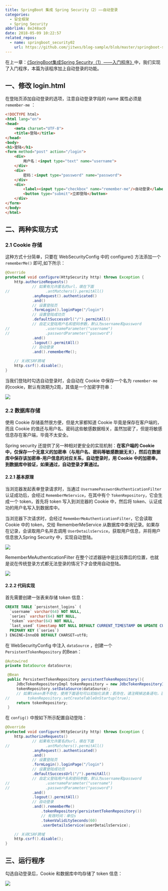 ```yaml
---
title: SpringBoot 集成 Spring Security（2）——自动登录
categories:
  - 安全框架
  - Spring Security
abbrlink: 8e248ac0
date: 2018-05-09 10:22:57
related_repos:
  - name: springboot_security02
    url: https://github.com/jitwxs/blog-sample/blob/master/springboot-security/springboot_security02
---
```


在上一章：[《SpringBoot集成Spring Security（1）——入门程序》](/5f5715e6.html)中，我们实现了入门程序，本篇为该程序加上自动登录的功能。

## 一、修改 login.html

在登陆页添加自动登录的选项，注意自动登录字段的 name 属性必须是 `remember-me` ：

```html login.html
<!DOCTYPE html>
<html lang="en">
<head>
    <meta charset="UTF-8">
    <title>登陆</title>
</head>
<body>
<h1>登陆</h1>
<form method="post" action="/login">
    <div>
        用户名：<input type="text" name="username">
    </div>
    <div>
        密码：<input type="password" name="password">
    </div>
    <div>
        <label><input type="checkbox" name="remember-me"/>自动登录</label>
        <button type="submit">立即登陆</button>
    </div>
</form>
</body>
</html>
```

## 二、两种实现方式

### 2.1 Cookie 存储

这种方式十分简单，只要在 WebSecurityConfig 中的 configure() 方法添加一个 `rememberMe()` 即可,如下所示：

```java
@Override
protected void configure(HttpSecurity http) throws Exception {
    http.authorizeRequests()
            // 如果有允许匿名的url，填在下面
//                .antMatchers().permitAll()
            .anyRequest().authenticated()
            .and()
            // 设置登陆页
            .formLogin().loginPage("/login")
            // 设置登陆成功页
            .defaultSuccessUrl("/").permitAll()
            // 自定义登陆用户名和密码参数，默认为username和password
//                .usernameParameter("username")
//                .passwordParameter("password")
            .and()
            .logout().permitAll()
            // 自动登录
            .and().rememberMe();

    // 关闭CSRF跨域
    http.csrf().disable();
}
```

当我们登陆时勾选自动登录时，会自动在 Cookie 中保存一个名为 `remember-me` 的cookie，默认有效期为2周，其值是一个加密字符串：

![](https://cdn.jsdelivr.net/gh/jitwxs/cdn/blog/posts/201805/20180509100451811.png)

### 2.2 数据库存储

使用 Cookie 存储虽然很方便，但是大家都知道 Cookie 毕竟是保存在客户端的，而且 Cookie 的值还与用户名、密码这些敏感数据相关，虽然加密了，但是将敏感信息存在客户端，毕竟不太安全。

Spring security 还提供了另一种相对更安全的实现机制：**在客户端的 Cookie 中，仅保存一个无意义的加密串（与用户名、密码等敏感数据无关），然后在数据库中保存该加密串-用户信息的对应关系，自动登录时，用 Cookie 中的加密串，到数据库中验证，如果通过，自动登录才算通过。**

#### 2.2.1 基本原理

当浏览器发起表单登录请求时，当通过 `UsernamePasswordAuthenticationFilter` 认证成功后，会经过 `RememberMeService`，在其中有个 `TokenRepository`，它会生成一个 token，首先将 token 写入到浏览器的 Cookie 中，然后将 token、认证成功的用户名写入到数据库中。

当浏览器下次请求时，会经过 `RememberMeAuthenticationFilter`，它会读取 Cookie 中的 token，交给 RememberMeService 从数据库中查询记录。如果存在记录，会读取用户名并去调用 `UserDetailsService`，获取用户信息，并将用户信息放入Spring Security 中，实现自动登陆。

![](https://cdn.jsdelivr.net/gh/jitwxs/cdn/blog/posts/201812/20181202143630639.png)

RememberMeAuthenticationFilter 在整个过滤器链中是比较靠后的位置，也就是说在传统登录方式都无法登录的情况下才会使用自动登陆。

![](https://cdn.jsdelivr.net/gh/jitwxs/cdn/blog/posts/201812/20181202144420871.png)

#### 2.2.2 代码实现

首先需要创建一张表来存储 token 信息：

```sql
CREATE TABLE `persistent_logins` (
  `username` varchar(64) NOT NULL,
  `series` varchar(64) NOT NULL,
  `token` varchar(64) NOT NULL,
  `last_used` timestamp NOT NULL DEFAULT CURRENT_TIMESTAMP ON UPDATE CURRENT_TIMESTAMP,
  PRIMARY KEY (`series`)
) ENGINE=InnoDB DEFAULT CHARSET=utf8;
```

在 WebSecurityConfig 中注入 `dataSource` ，创建一个 `PersistentTokenRepository` 的Bean：

```java
@Autowired
private DataSource dataSource;

 @Bean
 public PersistentTokenRepository persistentTokenRepository(){
     JdbcTokenRepositoryImpl tokenRepository = new JdbcTokenRepositoryImpl();
     tokenRepository.setDataSource(dataSource);
     // 如果token表不存在，使用下面语句可以初始化该表；若存在，请注释掉这条语句，否则会报错。
//        tokenRepository.setCreateTableOnStartup(true);
     return tokenRepository;
 }
```

在 `config()` 中按如下所示配置自动登陆：

```java
@Override
protected void configure(HttpSecurity http) throws Exception {
    http.authorizeRequests()
            // 如果有允许匿名的url，填在下面
//                .antMatchers().permitAll()
            .anyRequest().authenticated()
            .and()
            // 设置登陆页
            .formLogin().loginPage("/login")
            // 设置登陆成功页
            .defaultSuccessUrl("/").permitAll()
            // 自定义登陆用户名和密码参数，默认为username和password
//                .usernameParameter("username")
//                .passwordParameter("password")
            .and()
            .logout().permitAll()
            // 自动登录
            .and().rememberMe()
                .tokenRepository(persistentTokenRepository())
                // 有效时间：单位s
                .tokenValiditySeconds(60)
                .userDetailsService(userDetailsService);

    // 关闭CSRF跨域
    http.csrf().disable();
}
```

## 三、运行程序

勾选自动登录后，Cookie 和数据库中均存储了 token 信息：

![](https://cdn.jsdelivr.net/gh/jitwxs/cdn/blog/posts/201805/20180509102031410.png)
